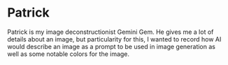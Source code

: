 # Patrick

Patrick is my image deconstructionist Gemini Gem. He gives me a lot of details about an image, but particularity for this, I wanted to record how AI would describe an image as a prompt to be used in image generation as well as some notable colors for the image. 
